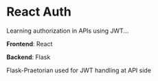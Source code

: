 # React Auth
Learning authorization in APIs using JWT...

<b>Frontend</b>: React

<b>Backend</b>: Flask

Flask-Praetorian used for JWT handling at API side